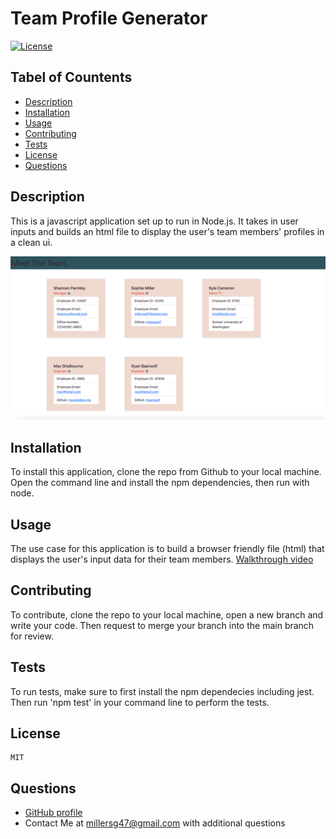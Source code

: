 # Team Profile Generator

  [![License](https://img.shields.io/badge/License-MIT-yellow.svg)](https://opensource.org/licenses/MIT)

  ## Tabel of Countents
  - [Description](#description)
  - [Installation](#installation)
  - [Usage](#usage)
  - [Contributing](#contributing) 
  - [Tests](#tests)
  - [License](#license)
  - [Questions](#questions)
  
  
  ## Description
  This is a javascript application set up to run in Node.js. It takes in user inputs and builds an html file to display the user's team members' profiles in a clean ui. 

  ![screenshot showing the rendered html page after a mock use of the application showing one manager, 3 engineers and one intern profile.](./assets/team-profile-generator.png)
  
  ## Installation
  To install this application, clone the repo from Github to your local machine. Open the command line and install the npm dependencies, then run with node. 
  
  ## Usage    
  The use case for this application is to build a browser friendly file (html) that displays the user's input data for their team members. 
  [Walkthrough video](https://youtu.be/i7-6c9HaPSw)
  
  ## Contributing 
  To contribute, clone the repo to your local machine, open a new branch and write your code. Then request to merge your branch into the main branch for review. 
  
  ## Tests 
  To run tests, make sure to first install the npm dependecies including jest. Then run 'npm test' in your command line to perform the tests.
  
  ## License
    MIT
  
  ## Questions
  - [GitHub profile](https://github.com/millersg47)
  - Contact Me at millersg47@gmail.com with additional questions